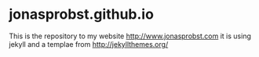 # jonasprobst.github.io
This is the repository to my website http://www.jonasprobst.com it is using jekyll and a templae from http://jekyllthemes.org/
